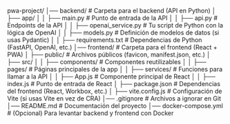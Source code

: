 pwa-project/
│── backend/                # Carpeta para el backend (API en Python)
│   ├── app/
│   │   ├── main.py         # Punto de entrada de la API
│   │   ├── api.py          # Endpoints de la API
│   │   ├── openai_service.py # Tu script de Python con la lógica de OpenAI
│   │   ├── models.py       # Definición de modelos de datos (si usas Pydantic)
│   │   ├── requirements.txt # Dependencias de Python (FastAPI, OpenAI, etc.)
│── frontend/               # Carpeta para el frontend (React + PWA)
│   ├── public/             # Archivos públicos (favicon, manifest.json, etc.)
│   ├── src/
│   │   ├── components/     # Componentes reutilizables
│   │   ├── pages/          # Páginas principales de la app
│   │   ├── services/       # Funciones para llamar a la API
│   │   ├── App.js          # Componente principal de React
│   │   ├── index.js        # Punto de entrada de React
│   ├── package.json        # Dependencias del frontend (React, Workbox, etc.)
│   ├── vite.config.js      # Configuración de Vite (si usas Vite en vez de CRA)
│── .gitignore              # Archivos a ignorar en Git
│── README.md               # Documentación del proyecto
│── docker-compose.yml      # (Opcional) Para levantar backend y frontend con Docker
